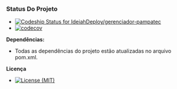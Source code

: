 ### Status Do Projeto ###

* [![Codeship Status for IdeiahDeploy/gerenciador-pampatec](https://codeship.com/projects/8b4a7390-00cb-0134-25ef-1a1e2837bce8/status?branch=feature/Sprint_XVI)](https://codeship.com/projects/153321)
* [![codecov](https://codecov.io/bb/ideiahdeploy/gerenciador-pampatec/branch/feature%2FSprint_XVI/graph/badge.svg)](https://codecov.io/bb/ideiahdeploy/gerenciador-pampatec)

**Dependências:**

* Todas as dependências do projeto estão atualizadas no arquivo pom.xml.

**Licença**

* [![License (MIT)](https://img.shields.io/badge/license-MIT-brightgreen.svg?style=flat-square)](http://opensource.org/licenses/MIT)